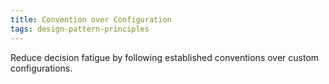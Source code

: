 ```yaml
---
title: Convention over Configuration
tags: design-pattern-principles
---
```

Reduce decision fatigue by following established conventions over custom configurations.